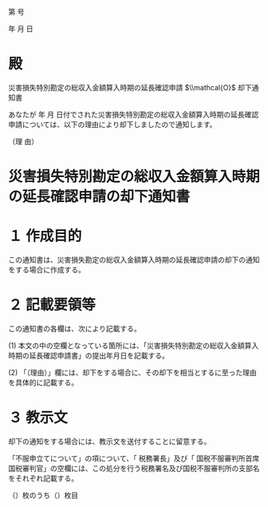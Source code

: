第 号

年 月 日

# 殿

災害損失特別勘定の総収入金額算入時期の延長確認申請 $\\mathcal{O}$ 却下通知書

あなたが 年 月 日付でされた災害損失特別勘定の総収入金額算入時期の延長確認申請については、以下の理由により却下しましたので通知します。

（理 由）

# 災害損失特別勘定の総収入金額算入時期の延長確認申請の却下通知書

# １ 作成目的

この通知書は、災害損失勘定の総収入金額算入時期の延長確認申請の却下の通知をする場合に作成する。

# ２ 記載要領等

この通知書の各欄は、次により記載する。

(1) 本文の中の空欄となっている箇所には、「災害損失特別勘定の総収入金額算入時期の延長確認申請書」の提出年月日を記載する。

(2) 「（理由）」欄には、却下をする場合に、その却下を相当とするに至った理由を具体的に記載する。

# ３ 教示文

却下の通知をする場合には、教示文を送付することに留意する。

「不服申立てについて」の項について、「 税務署長」及び「 国税不服審判所首席国税審判官」の空欄には、この処分を行う税務署名及び国税不服審判所の支部名をそれぞれ記載する。

（）枚のうち（）枚目